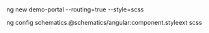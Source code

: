 #

ng new demo-portal --routing=true --style=scss

ng config schematics.@schematics/angular:component.styleext scss


 